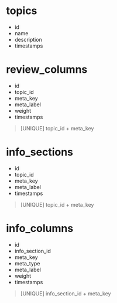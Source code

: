 # topics

- id
- name
- description
- timestamps

# review_columns

- id
- topic_id
- meta_key
- meta_label
- weight
- timestamps

> [UNIQUE] topic_id + meta_key

# info_sections

- id
- topic_id
- meta_key
- meta_label
- timestamps

> [UNIQUE] topic_id + meta_key

# info_columns

- id
- info_section_id
- meta_key
- meta_type
- meta_label
- weight
- timestamps

> [UNIQUE] info_section_id + meta_key
